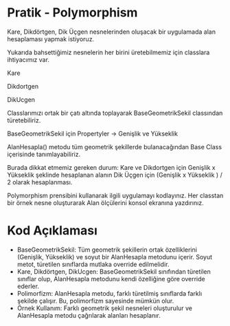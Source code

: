 # Pratik - Polymorphism
Kare, Dikdörtgen, Dik Üçgen nesnelerinden oluşacak bir uygulamada alan hesaplaması yapmak istiyoruz.

Yukarıda bahsettiğimiz nesnelerin her birini üretebilmemiz için classlara ihtiyacımız var.

Kare

Dikdortgen

DikUcgen

Classlarımızı ortak bir çatı altında toplayarak BaseGeometrikSekil classından türetebiliriz.

BaseGeometrikSekil için Propertyler -> Genişlik ve Yükseklik

AlanHesapla() metodu tüm geometrik şekillerde bulanacağından Base Class içerisinde tanımlayabiliriz.

Burada dikkat etmemiz gereken durum: Kare ve Dikdortgen için Genişlik x Yükseklik şeklinde hesaplanan alanın Dik Üçgen için (Genişlik x Yükseklik ) / 2 olarak hesaplanması.

Polymorphism prensibini kullanarak ilgili uygulamayı kodlayınız. Her classtan bir örnek nesne oluşturarak Alan ölçülerini konsol ekranına yazdırınız.

# Kod Açıklaması
* BaseGeometrikSekil: Tüm geometrik şekillerin ortak özelliklerini (Genişlik, Yükseklik) ve soyut bir AlanHesapla metodunu içerir. Soyut metot, türetilen sınıflarda mutlaka override edilmelidir.
* Kare, Dikdörtgen, DikUcgen: BaseGeometrikSekil sınıfından türetilen sınıflar olup, AlanHesapla metodunu kendi özelliğine göre override ederler.
* Polimorfizm: AlanHesapla metodu, farklı türetilmiş sınıflarda farklı şekilde çalışır. Bu, polimorfizm sayesinde mümkün olur.
* Örnek Kullanım: Farklı geometrik şekil nesneleri oluşturulur ve AlanHesapla metodu çağrılarak alanları hesaplanır.

